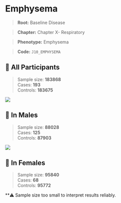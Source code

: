 # Emphysema

> **Root:** Baseline Disease  

> **Chapter:** Chapter X- Respiratory  

> **Phenotype:** Emphysema  

> **Code:** `J10_EMPHYSEMA`

## 🧪 All Participants  
> Sample size: **183868**  
> Cases: **193**  
> Controls: **183675**
<img src="/Disease/Figures/ALL/Baseline/J10_EMPHYSEMA.png"/>
<CsvTable src="/Disease/Data/ALL/Baseline/LG_J10_EMPHYSEMA.csv" label="🔍 View full results" />

## 👨 In Males  
> Sample size: **88028**  
> Cases: **125**  
> Controls: **87903**
<img src="/Disease/Figures/Male/Baseline/J10_EMPHYSEMA.png"/>
<CsvTable src="/Disease/Data/Male/Baseline/LG_J10_EMPHYSEMA.csv" label="🔍 View full results" />

## 👩 In Females  
> Sample size: **95840**  
> Cases: **68**  
> Controls: **95772**

**⚠️ Sample size too small to interpret results reliably.
